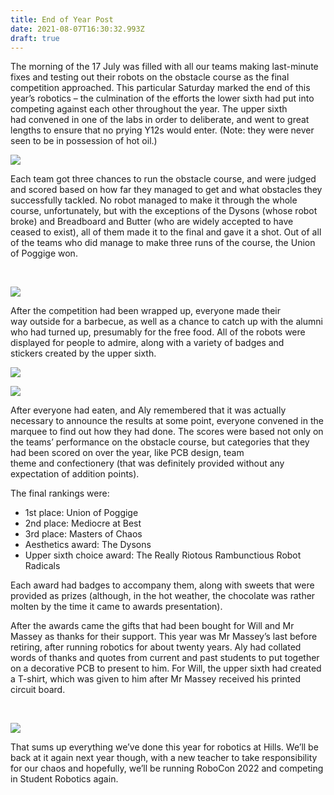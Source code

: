 ```yaml
---
title: End of Year Post
date: 2021-08-07T16:30:32.993Z
draft: true
---
```

<!--StartFragment-->

The morning of the 17 July was filled with all our teams making last-minute fixes and testing out their robots on the obstacle course as the final competition approached. This particular Saturday marked the end of this year’s robotics – the culmination of the efforts the lower sixth had put into competing against each other throughout the year. The upper sixth had convened in one of the labs in order to deliberate, and went to great lengths to ensure that no prying Y12s would enter. (Note: they were never seen to be in possession of hot oil.) 

![](/gallery/images/p1080544.jpg)

Each team got three chances to run the obstacle course, and were judged and scored based on how far they managed to get and what obstacles they successfully tackled. No robot managed to make it through the whole course, unfortunately, but with the exceptions of the Dysons (whose robot broke) and Breadboard and Butter (who are widely accepted to have ceased to exist), all of them made it to the final and gave it a shot. Out of all of the teams who did manage to make three runs of the course, the Union of Poggige won. 

 

![](/gallery/images/p1080560.jpg)

After the competition had been wrapped up, everyone made their way outside for a barbecue, as well as a chance to catch up with the alumni who had turned up, presumably for the free food. All of the robots were displayed for people to admire, along with a variety of badges and stickers created by the upper sixth.  

![](/gallery/images/p1080552.jpg)

![](/gallery/images/p1080558.jpg)

After everyone had eaten, and Aly remembered that it was actually necessary to announce the results at some point, everyone convened in the marquee to find out how they had done. The scores were based not only on the teams’ performance on the obstacle course, but categories that they had been scored on over the year, like PCB design, team theme and confectionery (that was definitely provided without any expectation of addition points). 

The final rankings were: 

* 1st place: Union of Poggige 
* 2nd place: Mediocre at Best 
* 3rd place: Masters of Chaos 
* Aesthetics award: The Dysons 
* Upper sixth choice award: The Really Riotous Rambunctious Robot Radicals 

Each award had badges to accompany them, along with sweets that were provided as prizes (although, in the hot weather, the chocolate was rather molten by the time it came to awards presentation).  

After the awards came the gifts that had been bought for Will and Mr Massey as thanks for their support. This year was Mr Massey’s last before retiring, after running robotics for about twenty years. Aly had collated words of thanks and quotes from current and past students to put together on a decorative PCB to present to him. For Will, the upper sixth had created a T-shirt, which was given to him after Mr Massey received his printed circuit board.  

 

![](/gallery/images/p1080566.jpg)

That sums up everything we’ve done this year for robotics at Hills. We’ll be back at it again next year though, with a new teacher to take responsibility for our chaos and hopefully, we’ll be running RoboCon 2022 and competing in Student Robotics again. 

<!--EndFragment-->